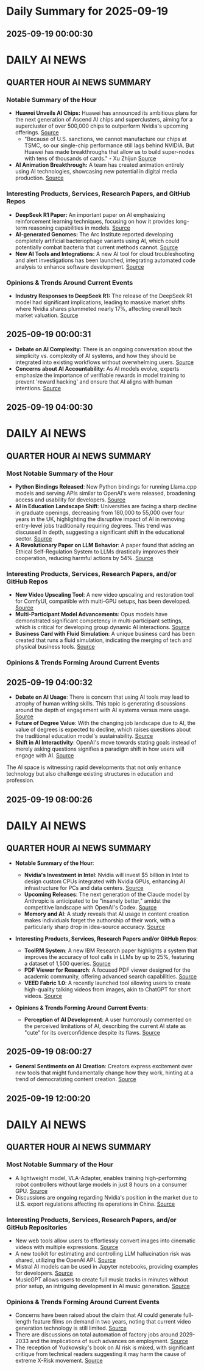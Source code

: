 # Daily Summary for 2025-09-19

## 2025-09-19 00:00:30

# DAILY AI NEWS

## QUARTER HOUR AI NEWS SUMMARY

### Notable Summary of the Hour
- **Huawei Unveils AI Chips:** Huawei has announced its ambitious plans for the next generation of Ascend AI chips and superclusters, aiming for a supercluster of over 500,000 chips to outperform Nvidia's upcoming offerings. [Source](https://x.com/i/web/status/1968821630727344434)
  - "Because of U.S. sanctions, we cannot manufacture our chips at TSMC, so our single-chip performance still lags behind NVIDIA. But Huawei has made breakthroughs that allow us to build super-nodes with tens of thousands of cards." - Xu Zhijun [Source](https://x.com/i/web/status/1968826468680781996)
- **AI Animation Breakthrough:** A team has created animation entirely using AI technologies, showcasing new potential in digital media production. [Source](https://x.com/i/web/status/1968825061638389811)

### Interesting Products, Services, Research Papers, and GitHub Repos
- **DeepSeek R1 Paper:** An important paper on AI emphasizing reinforcement learning techniques, focusing on how it provides long-term reasoning capabilities in models. [Source](https://x.com/i/web/status/1968807875498975342)
- **AI-generated Genomes:** The Arc Institute reported developing completely artificial bacteriophage variants using AI, which could potentially combat bacteria that current methods cannot. [Source](https://x.com/i/web/status/1968790645398761474)
- **New AI Tools and Integrations:** A new AI tool for cloud troubleshooting and alert investigations has been launched, integrating automated code analysis to enhance software development. [Source](https://x.com/i/web/status/1968801160099156462)

### Opinions & Trends Around Current Events
- **Industry Responses to DeepSeek R1:** The release of the DeepSeek R1 model had significant implications, leading to massive market shifts where Nvidia shares plummeted nearly 17%, affecting overall tech market valuation. [Source](https://x.com/i/web/status/1968811493723627761)

## 2025-09-19 00:00:31

- **Debate on AI Complexity:** There is an ongoing conversation about the simplicity vs. complexity of AI systems, and how they should be integrated into existing workflows without overwhelming users. [Source](https://x.com/i/web/status/1968787625201778973) 
- **Concerns about AI Accountability:** As AI models evolve, experts emphasize the importance of verifiable rewards in model training to prevent 'reward hacking' and ensure that AI aligns with human intentions. [Source](https://x.com/i/web/status/1968794817586151491)

## 2025-09-19 04:00:30

# DAILY AI NEWS

## QUARTER HOUR AI NEWS SUMMARY

### Most Notable Summary of the Hour
- **Python Bindings Released**: New Python bindings for running Llama.cpp models and serving APIs similar to OpenAI's were released, broadening access and usability for developers. [Source](https://x.com/i/web/status/1968885075451212274)  
- **AI in Education Landscape Shift**: Universities are facing a sharp decline in graduate openings, decreasing from 180,000 to 55,000 over four years in the UK, highlighting the disruptive impact of AI in removing entry-level jobs traditionally requiring degrees. This trend was discussed in depth, suggesting a significant shift in the educational sector. [Source](https://x.com/i/web/status/1968870890827038745)  
- **A Revolutionary Paper on LLM Behavior**: A paper found that adding an Ethical Self-Regulation System to LLMs drastically improves their cooperation, reducing harmful actions by 54%. [Source](https://x.com/i/web/status/1968866445997293975)  

### Interesting Products, Services, Research Papers, and/or GitHub Repos
- **New Video Upscaling Tool**: A new video upscaling and restoration tool for ComfyUI, compatible with multi-GPU setups, has been developed. [Source](https://x.com/i/web/status/1968877464542724256)  
- **Multi-Participant Model Advancements**: Opus models have demonstrated significant competency in multi-participant settings, which is critical for developing group dynamic AI interactions. [Source](https://x.com/i/web/status/1968879279661285531)  
- **Business Card with Fluid Simulation**: A unique business card has been created that runs a fluid simulation, indicating the merging of tech and physical business tools. [Source](https://x.com/i/web/status/1968839303284273516)  

### Opinions & Trends Forming Around Current Events

## 2025-09-19 04:00:32

- **Debate on AI Usage**: There is concern that using AI tools may lead to atrophy of human writing skills. This topic is generating discussions around the depth of engagement with AI systems versus mere usage. [Source](https://x.com/i/web/status/1968830582412165186)  
- **Future of Degree Value**: With the changing job landscape due to AI, the value of degrees is expected to decline, which raises questions about the traditional education model's sustainability. [Source](https://x.com/i/web/status/1968843043014066383)  
- **Shift in AI Interactivity**: OpenAI's move towards stating goals instead of merely asking questions signifies a paradigm shift in how users will engage with AI. [Source](https://x.com/i/web/status/1968844045901582786)  

The AI space is witnessing rapid developments that not only enhance technology but also challenge existing structures in education and profession.

## 2025-09-19 08:00:26

# DAILY AI NEWS

## QUARTER HOUR AI NEWS SUMMARY

- **Notable Summary of the Hour**:
  - **Nvidia's Investment in Intel**: Nvidia will invest $5 billion in Intel to design custom CPUs integrated with Nvidia GPUs, enhancing AI infrastructure for PCs and data centers. [Source](https://x.com/i/web/status/1968889815639757185)
  - **Upcoming Releases**: The next generation of the Claude model by Anthropic is anticipated to be "insanely better," amidst the competitive landscape with OpenAI's Codex. [Source](https://x.com/i/web/status/1968938729986216066)
  - **Memory and AI**: A study reveals that AI usage in content creation makes individuals forget the authorship of their work, with a particularly sharp drop in idea-source accuracy. [Source](https://x.com/i/web/status/1968896280236535960)

- **Interesting Products, Services, Research Papers and/or GitHub Repos**:
  - **ToolRM System**: A new IBM Research paper highlights a system that improves the accuracy of tool calls in LLMs by up to 25%, featuring a dataset of 1,500 queries. [Source](https://x.com/i/web/status/1968945512863682768)
  - **PDF Viewer for Research**: A focused PDF viewer designed for the academic community, offering advanced search capabilities. [Source](https://x.com/i/web/status/1968945984542544141)
  - **VEED Fabric 1.0**: A recently launched tool allowing users to create high-quality talking videos from images, akin to ChatGPT for short videos. [Source](https://x.com/i/web/status/1968892613949608051)

- **Opinions & Trends Forming Around Current Events**:
  - **Perception of AI Development**: A user humorously commented on the perceived limitations of AI, describing the current AI state as "cute" for its overconfidence despite its flaws. [Source](https://x.com/i/web/status/1968946581430030491)

## 2025-09-19 08:00:27

- **General Sentiments on AI Creation**: Creators express excitement over new tools that might fundamentally change how they work, hinting at a trend of democratizing content creation. [Source](https://x.com/i/web/status/1968895415161422009)

## 2025-09-19 12:00:20

# DAILY AI NEWS

## QUARTER HOUR AI NEWS SUMMARY

### Most Notable Summary of the Hour
- A lightweight model, VLA-Adapter, enables training high-performing robot controllers without large models in just 8 hours on a consumer GPU. [Source](https://x.com/i/web/status/1968999730815348797)
- Discussions are ongoing regarding Nvidia's position in the market due to U.S. export regulations affecting its operations in China. [Source](https://x.com/i/web/status/1968966990128943540)

### Interesting Products, Services, Research Papers, and/or GitHub Repositories
- New web tools allow users to effortlessly convert images into cinematic videos with multiple expressions. [Source](https://x.com/i/web/status/1969006900923539876)
- A new toolkit for estimating and controlling LLM hallucination risk was shared, utilizing the OpenAI API. [Source](https://x.com/i/web/status/1968968815326134574)
- Mistral AI models can be used in Jupyter notebooks, providing examples for developers. [Source](https://x.com/i/web/status/1968999291462045995)
- MusicGPT allows users to create full music tracks in minutes without prior setup, an intriguing development in AI music generation. [Source](https://x.com/i/web/status/1968954355068895357)

### Opinions & Trends Forming Around Current Events
- Concerns have been raised about the claim that AI could generate full-length feature films on demand in two years, noting that current video generation technology is still limited. [Source](https://x.com/i/web/status/1969004935770788180)
- There are discussions on total automation of factory jobs around 2029-2033 and the implications of such advances on employment. [Source](https://x.com/i/web/status/1968996586597360030)
- The reception of Yudkowsky's book on AI risk is mixed, with significant critique from technical readers suggesting it may harm the cause of extreme X-Risk movement. [Source](https://x.com/i/web/status/1968992886667551002)

